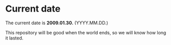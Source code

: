 # Current date

The current date is **2009.01.30.** (YYYY.MM.DD.)

This repository will be good when the world ends, so we will know how long it lasted.